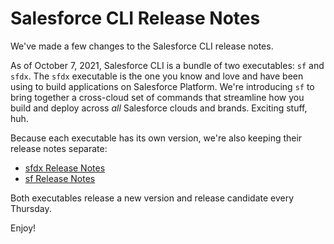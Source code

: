 # Salesforce CLI Release Notes

We've made a few changes to the Salesforce CLI release notes.

As of October 7, 2021, Salesforce CLI is a bundle of two executables: `sf` and `sfdx`. The `sfdx` executable is the one you know and love and have been using to build applications on Salesforce Platform. We're introducing `sf` to bring together a cross-cloud set of commands that streamline how you build and deploy across _all_ Salesforce clouds and brands. Exciting stuff, huh.  

Because each executable has its own version, we're also keeping their release notes separate:

* [sfdx Release Notes](sfdx/README.md)
* [sf Release Notes](sf/README.md) 

Both executables release a new version and release candidate every Thursday. 

Enjoy!
